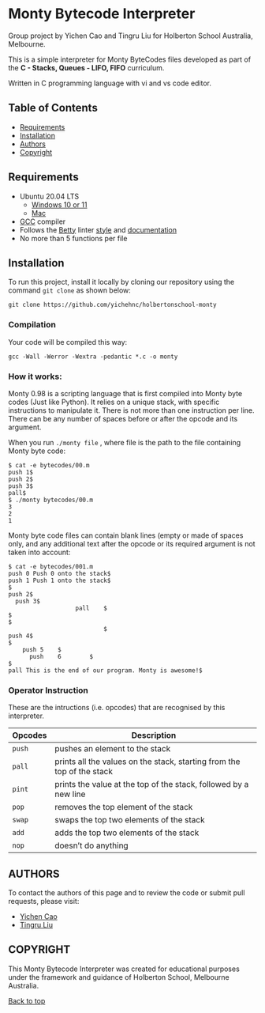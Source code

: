 # Monty Bytecode Interpreter
Group project by Yichen Cao and Tingru Liu for Holberton School Australia, Melbourne.

This is a simple interpreter for Monty ByteCodes files developed as part of the **C - Stacks, Queues - LIFO, FIFO** curriculum.

Written in C programming language with vi and vs code editor.

## Table of Contents
* [Requirements](#requirements)
* [Installation](#installation)
* [Authors](#author)
* [Copyright](#copyright)

## Requirements
* Ubuntu 20.04 LTS
    * [Windows 10 or 11](https://ubuntu.com/tutorials/install-ubuntu-on-wsl2-on-windows-11-with-gui-support#1-overview)
    * [Mac](https://ubuntu.com/download/desktop)
* [GCC](https://gcc.gnu.org/install/index.html) compiler
* Follows the [Betty](https://github.com/alx-tools/Betty/wiki) linter [style](https://github.com/hs-hq/Betty/blob/main/betty-style.pl) and [documentation](https://github.com/hs-hq/Betty/blob/main/betty-doc.pl)
* No more than 5 functions per file

## Installation
To run this project, install it locally by cloning our repository using the command ```git clone``` as shown below:

```
git clone https://github.com/yichehnc/holbertonschool-monty
```

### Compilation

Your code will be compiled this way:
```
gcc -Wall -Werror -Wextra -pedantic *.c -o monty
```

### How it works:

Monty 0.98 is a scripting language that is first compiled into Monty byte codes (Just like Python).
It relies on a unique stack, with specific instructions to manipulate it.
There is not more than one instruction per line.
There can be any number of spaces before or after the opcode and its argument. 

When you run ```./monty file``` , where file is the path to the file containing Monty byte code:

```
$ cat -e bytecodes/00.m
push 1$
push 2$
push 3$
pall$
$ ./monty bytecodes/00.m
3
2
1
```

Monty byte code files can contain blank lines (empty or made of spaces only, and any additional text after the opcode or its required argument is not taken into account:

```
$ cat -e bytecodes/001.m
push 0 Push 0 onto the stack$
push 1 Push 1 onto the stack$
$
push 2$
  push 3$
                   pall    $
$
$
                           $
push 4$
$
    push 5    $
      push    6        $
$
pall This is the end of our program. Monty is awesome!$
```

### Operator Instruction

These are the intructions (i.e. opcodes) that are recognised by this interpreter.

| **Opcodes** | **Description**|
|----------|----------------|
|`push`| pushes an element to the stack |
|`pall`| prints all the values on the stack, starting from the top of the stack |
|`pint`| prints the value at the top of the stack, followed by a new line |
|`pop`| removes the top element of the stack |
|`swap`| swaps the top two elements of the stack |
|`add`| adds the top two elements of the stack |
|`nop`| doesn’t do anything |

## AUTHORS
To contact the authors of this page and to review the code or submit pull requests, please visit:

- [Yichen Cao](https://github.com/yichehnc)
- [Tingru Liu](https://github.com/tingru0515)

## COPYRIGHT

This Monty Bytecode Interpreter was created for educational purposes under the framework and guidance of Holberton School, Melbourne Australia.

 <a href="#top">Back to top</a>